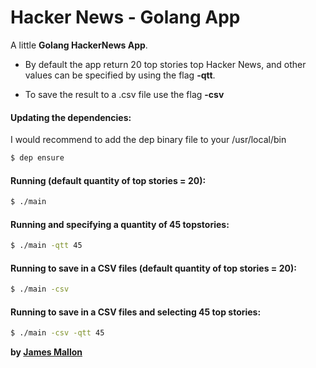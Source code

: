 # Hacker News - Golang App
A little **Golang HackerNews App**.

 - By default the app return 20 top stories top Hacker News, and other values can be specified by using the flag **-qtt**.

 - To save the result to a .csv file use the flag **-csv**

[DEP]: <https://github.com/golang/dep>

#### Updating the dependencies:
I would recommend to add the dep binary file to your /usr/local/bin
```sh 
$ dep ensure
```

#### Running (default quantity of top stories = 20):
```sh
$ ./main 
```

#### Running and specifying a quantity of 45 topstories:
```sh
$ ./main -qtt 45
```

#### Running to save in a CSV files (default quantity of top stories = 20):
```sh 
$ ./main -csv
```

#### Running to save in a CSV files and selecting 45 top stories:
```sh 
$ ./main -csv -qtt 45
```

**by [James Mallon]**

 [James Mallon]: <https://www.linkedin.com/in/thiago-mallon/>
